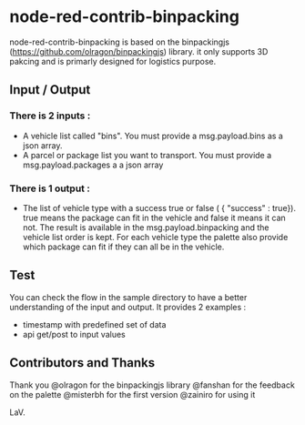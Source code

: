 # node-red-contrib-binpacking

node-red-contrib-binpacking is based on the binpackingjs (https://github.com/olragon/binpackingjs) library.
it only supports 3D pakcing and is primarly designed for logistics purpose.

## Input / Output

### There is 2 inputs :

- A vehicle list called "bins". You must provide a msg.payload.bins as a json array.
- A parcel or package list you want to transport. You must provide a msg.payload.packages a a json array

### There is 1 output :

- The list of vehicle type with a success true or false ( { "success" : true}). true means the package can fit in the vehicle and false it means it can not. The result is available in the msg.payload.binpacking and the vehicle list order is kept. For each vehicle type the palette also provide which package can fit if they can all be in the vehicle.

## Test

You can check the flow in the sample directory to have a better understanding of the input and output.
It provides 2 examples :
- timestamp with predefined set of data
- api get/post to input values


## Contributors and Thanks

Thank you
@olragon for the binpackingjs library
@fanshan for the feedback on the palette
@misterbh for the first version
@zainiro for using it

LaV.
